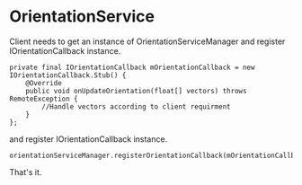 # OrientationService

Client needs to get an instance of OrientationServiceManager and register IOrientationCallback instance.
  

    private final IOrientationCallback mOrientationCallback = new IOrientationCallback.Stub() {
        @Override
        public void onUpdateOrientation(float[] vectors) throws RemoteException {
            //Handle vectors according to client requirment
        }
    };
    
   and register IOrientationCallback instance.
  
    orientationServiceManager.registerOrientationCallback(mOrientationCallback.asBinder());
    
   That's it.
